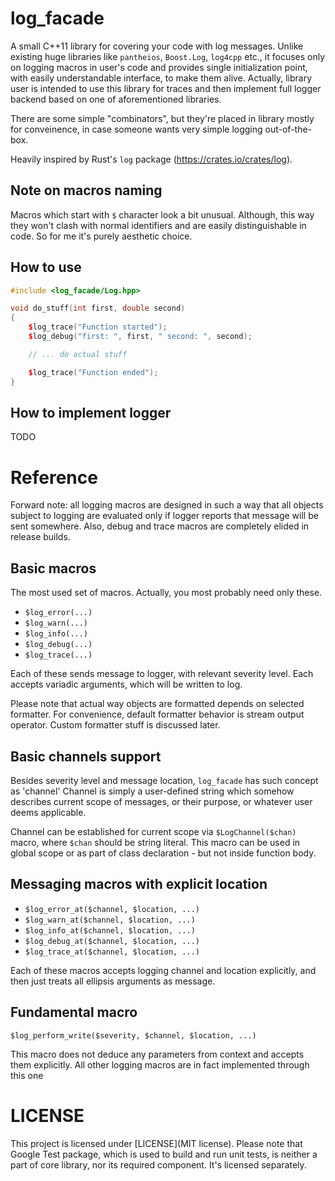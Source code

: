 # log_facade

A small C++11 library for covering your code with log messages.
Unlike existing huge libraries like `pantheios`, `Boost.Log`, `log4cpp` etc.,
it focuses only on logging macros in user's code and provides single
initialization point, with easily understandable interface, to make them alive.
Actually, library user is intended to use this library for traces and then
implement full logger backend based on one of aforementioned libraries.

There are some simple "combinators", but they're placed in library mostly for conveinence,
in case someone wants very simple logging out-of-the-box.

Heavily inspired by Rust's `log` package (https://crates.io/crates/log).

## Note on macros naming

Macros which start with `$` character look a bit unusual.
Although, this way they won't clash with normal identifiers and are easily distinguishable in code.
So for me it's purely aesthetic choice.

## How to use

```cpp
#include <log_facade/Log.hpp>

void do_stuff(int first, double second)
{
    $log_trace("Function started");
    $log_debug("first: ", first, " second: ", second);

    // ... do actual stuff

    $log_trace("Function ended");
}
```

## How to implement logger

TODO

# Reference

Forward note: all logging macros are designed in such a way that all objects
subject to logging are evaluated only if logger reports that message will be sent somewhere.
Also, debug and trace macros are completely elided in release builds.

## Basic macros

The most used set of macros. Actually, you most probably need only these.

- `$log_error(...)`
- `$log_warn(...)`
- `$log_info(...)`
- `$log_debug(...)`
- `$log_trace(...)`

Each of these sends message to logger, with relevant severity level.
Each accepts variadic arguments, which will be written to log.

Please note that actual way objects are formatted depends on selected formatter.
For convenience, default formatter behavior is stream output operator.
Custom formatter stuff is discussed later.

## Basic channels support

Besides severity level and message location, `log_facade` has such concept as 'channel'
Channel is simply a user-defined string which somehow describes current scope of messages,
or their purpose, or whatever user deems applicable.

Channel can be established for current scope via `$LogChannel($chan)` macro, where `$chan` should be
string literal. This macro can be used in global scope or as part of class declaration -
but not inside function body.   

## Messaging macros with explicit location

- `$log_error_at($channel, $location, ...)`
- `$log_warn_at($channel, $location, ...)`
- `$log_info_at($channel, $location, ...)`
- `$log_debug_at($channel, $location, ...)`
- `$log_trace_at($channel, $location, ...)`

Each of these macros accepts logging channel and location explicitly, and then just treats all ellipsis arguments as message.

## Fundamental macro

`$log_perform_write($severity, $channel, $location, ...)`

This macro does not deduce any parameters from context and accepts them explicitly.
All other logging macros are in fact implemented through this one

# LICENSE

This project is licensed under [LICENSE](MIT license).
Please note that Google Test package, which is used to build and run unit tests,
is neither a part of core library, nor its required component. It's licensed separately.
